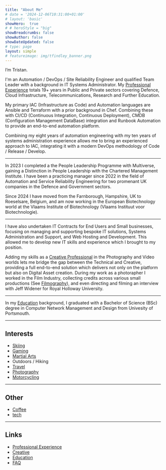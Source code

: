 ```yaml
---
title: "About Me"
# date = '2024-12-06T10:31:00+01:00'
# layout: 'basic'
showHero:  true
# # heroStyle = "big"
showBreadcrumbs: false
showAuthor: false
showDateUpdated: false
# type: page
layout: simple
# featureimage: img/tfindley_banner.png
---
```


I’m Tristan.

I'm an Automation / DevOps / Site Reliability Engineer and qualified Team Leader with a background in IT Systems Administrator. My [Professional Experience](experience) totals 19+ years in Public and Private sectors covering Defence, Cloud Infrastructure, Telecommunications, Research and Further Education.

My primary IAC (Infrastructure as Code) and Automation languages are Ansible and Terraform with a prior background in Chef. Combining these with CI/CD (Continuous Integration, Continuous Deployment), CMDB (Configuration Management DataBase) integration and Runbook Automation to provide an end-to-end automation platform.

Combining my eight years of automation engineering with my ten years of systems administration experience allows me to bring an experienced approach to IAC, integrating it with a modern DevOps methodology of Code / Release / Develop.

---

In 2023 I completed a the People Leadership Programme with Multiverse, gaining a Distinction in People Leadership with the Chartered Management Institute. I have been a practicing manager since 2022 in the field of Automation and Service Reliability Engineering for two promenant UK companies in the Defence and Government sectors.

Since 2024 I have moved from the Farnborough, Hampshire, UK to Roeselsare, Belgium, and am now working in the European Biotechnology world at the Vlaams Institute of Biotechnology (Vlaams Instituut voor Biotechnologie).

---

I have also undertaken IT Contracts for End Users and Small businesses, focusing on managing and supporting bespoke IT solutions, Systems Administration and Support, and Web Hosting and Development. This allowed me to develop new IT skills and experience which I brought to my position.

Adding my skills as a [Creative Professional](creative) in the Photography and Video worlds lets me bridge the gap between the Technical and Creative, providing a full end-to-end solution which delivers not only on the platform but also on Digital Asset creation. During my work as a photorapher I worked in the Film Industry, collecting credits across various small productions (See [Filmography](filmography)), and even directing and filming an interview with Jeff Widener for Royal Holloway University.

---

In my [Education](education) background, I graduated with a Bachelor of Science (BSc) degree in Computer Network Management and Design from Univesity of Portsmouth.

---

## Interests

- [Skiing](interests/skiing)
- [Gaming](interests/gaming)
- [Martial Arts](interests/martial_arts)
- Outdoors / Hiking
- [Travel](/travel)
- [Photography](/photo)
- [Motorcycling](interests/motorcycling)

---

## Other

- [Coffee](coffee)
- [tech](tech)

---

## Links

- [Professional Experience](experience)
- [Creative](creative)
- [Education](education)
- [FAQ](faq)
